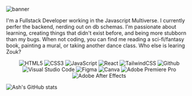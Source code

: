 ![banner]()

I'm a Fullstack Developer working in the Javascript Multiverse. I currently perfer the backend, nerding out on db schemas. I'm passionate about learning, creating things that didn't exist before, and being more stubborn than my bugs. When not coding, you can find me reading a sci-fi/fantasy book, painting a mural, or taking another dance class. Who else is learing Zouk?

<p align="center">
<img alt="HTML5" src="https://img.shields.io/badge/html5-%23fca9ae.svg?style=for-the-badge&logo=html5&logoColor=#17f0ce"/>
<img alt="CSS3" src="https://img.shields.io/badge/css3-%23ffd2ce.svg?style=for-the-badge&logo=css3&logoColor=#f77b5e"/>
<img alt="JavaScript" src="https://img.shields.io/badge/javascript-%23e4626b.svg?style=for-the-badge&logo=javascript&logoColor=#ffb0c4"/>
<img alt="React" src="https://img.shields.io/badge/react-%23f2ca61.svg?style=for-the-badge&logo=react&logoColor=#8092d9"/>
<img alt="TailwindCSS" src="https://img.shields.io/badge/tailwind css-%23fca9ae.svg?style=for-the-badge&logo=tailwind-css&logoColor=140200"/>
<img alt="Github" src="https://img.shields.io/badge/github-%23e4626b.svg?style=for-the-badge&logo=github&logoColor=140200"/>
<img alt="Visual Studio Code" src="https://img.shields.io/badge/Visual Studio Code-f2ca61.svg?style=for-the-badge&logo=visual-studio-code&logoColor=140200"/>
<img alt="Figma" src="https://img.shields.io/badge/figma-%23ffd2ce.svg?style=for-the-badge&logo=figma&logoColor=140200" />
<img alt="Canva" src="https://img.shields.io/badge/Canva-f2ca61.svg?style=for-the-badge&logo=canva&logoColor=140200"/>
<img alt="Adobe Premiere Pro" src="https://img.shields.io/badge/Adobe premiere pro-%23e4626b.svg?style=for-the-badge&logo=Adobe-premiere-pro&logoColor=140200" />
<img alt="Adobe After Effects" src="https://img.shields.io/badge/Adobe after effects-%23fca9ae.svg?style=for-the-badge&logo=Adobe-after-effects&logoColor=140200" />
  </p>

![Ash's GitHub stats](https://github-readme-stats.vercel.app/api?username=ashmudra&show_icons=true&theme=flag-india)

<!--
**AshMudra/AshMudra** is a ✨ _special_ ✨ repository because its `README.md` (this file) appears on your GitHub profile.

Here are some ideas to get you started:

- 🔭 I’m currently working on ...
- 🌱 I’m currently learning ...
- 👯 I’m looking to collaborate on ...
- 🤔 I’m looking for help with ...
- 💬 Ask me about ...
- 📫 How to reach me: ...
- 😄 Pronouns: ...
- ⚡ Fun fact: ...
-->
